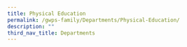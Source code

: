 ```yaml
---
title: Physical Education
permalink: /gwps-family/Departments/Physical-Education/
description: ""
third_nav_title: Departments
---
```


